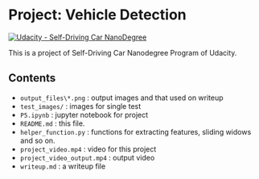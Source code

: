 # **Project: Vehicle Detection**
[![Udacity - Self-Driving Car NanoDegree](https://s3.amazonaws.com/udacity-sdc/github/shield-carnd.svg)](http://www.udacity.com/drive)

This is a project of Self-Driving Car Nanodegree Program of Udacity.

Contents
---
- `output_files\*.png` : output images and that used on writeup
- `test_images/` : images for single test
- `P5.ipynb` : jupyter notebook for project
- `README.md` : this file.
- `helper_function.py` : functions for extracting features, sliding widows and so on.
- `project_video.mp4` : video for this project
- `project_video_output.mp4` : output video
- `writeup.md` : a writeup file

